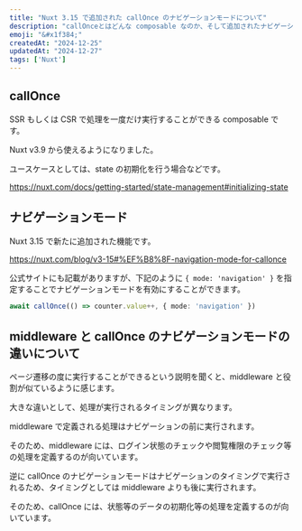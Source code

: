 ```yaml
---
title: "Nuxt 3.15 で追加された callOnce のナビゲーションモードについて"
description: "callOnceとはどんな composable なのか、そして追加されたナビゲーションモードはどんなモードなのかをまとめる。"
emoji: "&#x1f384;"
createdAt: "2024-12-25"
updatedAt: "2024-12-27"
tags: ['Nuxt']
---
```


## callOnce

SSR もしくは CSR で処理を一度だけ実行することができる composable です。

Nuxt v3.9 から使えるようになりました。

ユースケースとしては、state の初期化を行う場合などです。

https://nuxt.com/docs/getting-started/state-management#initializing-state

## ナビゲーションモード

Nuxt 3.15 で新たに追加された機能です。

https://nuxt.com/blog/v3-15#%EF%B8%8F-navigation-mode-for-callonce

公式サイトにも記載がありますが、下記のように `{ mode: 'navigation' }` を指定することでナビゲーションモードを有効にすることができます。

```ts
await callOnce(() => counter.value++, { mode: 'navigation' })
```

## middleware と callOnce のナビゲーションモードの違いについて

ページ遷移の度に実行することができるという説明を聞くと、middleware と役割が似ているように感じます。

大きな違いとして、処理が実行されるタイミングが異なります。

middleware で定義される処理はナビゲーションの前に実行されます。

そのため、middleware には、ログイン状態のチェックや閲覧権限のチェック等の処理を定義するのが向いています。

逆に callOnce のナビゲーションモードはナビゲーションのタイミングで実行されるため、タイミングとしては middleware よりも後に実行されます。

そのため、callOnce には、状態等のデータの初期化等の処理を定義するのが向いています。
